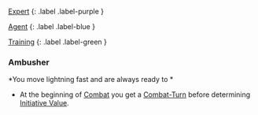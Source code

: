 
[Expert](Game/Expert-List)
{: .label .label-purple }

[Agent](Game/Agent)
{: .label .label-blue }

[Training](Game/Training-List)
{: .label .label-green }
### Ambusher
*You move lightning fast and are always ready to *
* At the beginning of [Combat](Game/Core/Combat) you get a [Combat-Turn](Game/Core/Combat-Turn) before determining [Initiative Value](Game/Core/Combat#Initiative%20Value).

